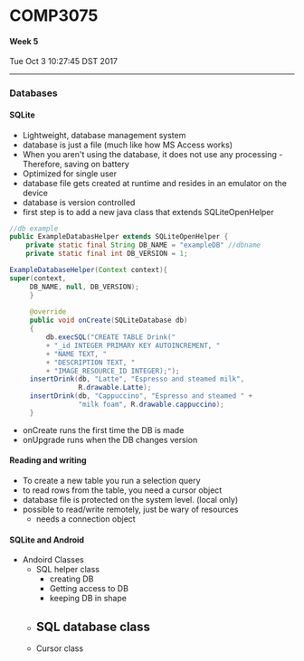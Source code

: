 # COMP3075
#### Week 5
Tue Oct  3 10:27:45 DST 2017

___

### Databases
#### SQLite
- Lightweight, database management system 
- database is just a file (much like how MS Access works)
- When you aren't using the database, it does not use any processing - Therefore, saving on battery
- Optimized for single user
- database file gets created at runtime and resides in an emulator on the device
- database is version controlled
- first step is to add a new java class that extends SQLiteOpenHelper

```Java
//db example
public ExampleDatabasHelper extends SQLiteOpenHelper {
	private static final String DB_NAME = "exampleDB" //dbname
	private static final int DB_VERSION = 1;

ExampleDatabaseHelper(Context context){
super(context,
	 DB_NAME, null, DB_VERSION);
	 }
	 
	 @override 
	 public void onCreate(SQLiteDatabase db)
	 {
		 db.execSQL("CREATE TABLE Drink("
		 + "_id INTEGER PRIMARY KEY AUTOINCREMENT, "
		 + "NAME TEXT, "
		 + "DESCRIPTION TEXT, "
		 + "IMAGE_RESOURCE_ID INTEGER);");
	 insertDrink(db, "Latte", "Espresso and steamed milk",
                 R.drawable.Latte);
     insertDrink(db, "Cappuccino", "Espresso and steamed " +
	             "milk foam", R.drawable.cappuccino);
	 }	 
```

- onCreate runs the first time the DB is made
- onUpgrade runs when the DB changes version

#### Reading and writing
- To create a new table you run a selection query
- to read rows from the table, you need a cursor object
- database file is protected on the system level. (local only)
- possible to read/write remotely, just be wary of resources
  - needs a connection object

#### SQLite and Android
- Andoird Classes
  - SQL helper class
    - creating DB
	- Getting access to DB
	- keeping DB in shape
  - SQL database class
    -
  - Cursor class
  
